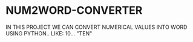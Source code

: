# NUM2WORD-CONVERTER
IN THIS PROJECT WE CAN CONVERT NUMERICAL VALUES INTO WORD USING PYTHON.. LIKE: 10... "TEN"  

